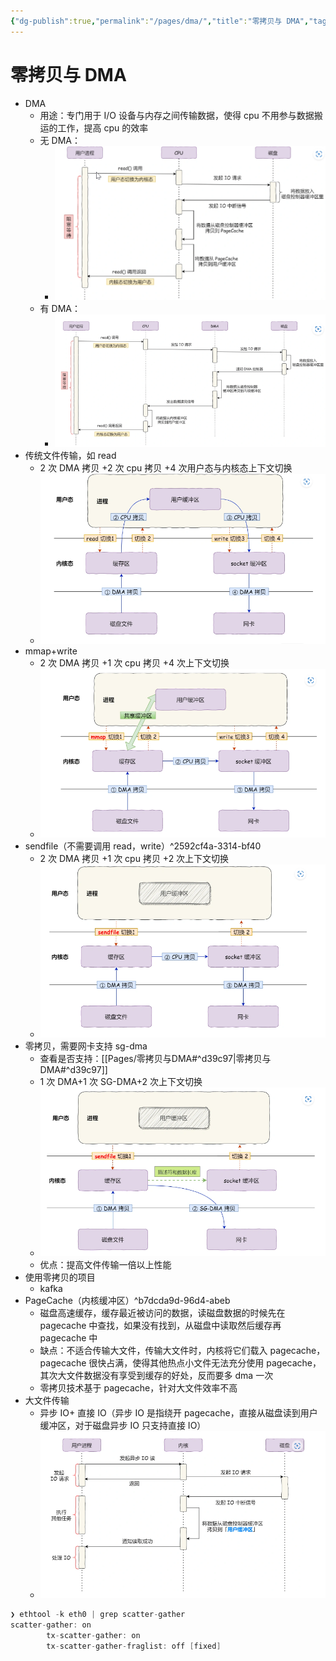 ```yaml
---
{"dg-publish":true,"permalink":"/pages/dma/","title":"零拷贝与 DMA","tags":["面试/计算机网络"]}
---
```



# 零拷贝与 DMA

- DMA
   - 用途：专门用于 I/O 设备与内存之间传输数据，使得 cpu 不用参与数据搬运的工作，提高 cpu 的效率
   - 无 DMA：
	  - ![](https://raw.githubusercontent.com/aiyolo/imgrepo/main/img202303030031407.png)
   - 有 DMA：
	  - ![Pasted image 20220812183417](https://raw.githubusercontent.com/aiyolo/imgrepo/main/img202303030031536.png)
- 传统文件传输，如 read
   - 2 次 DMA 拷贝 +2 次 cpu 拷贝 +4 次用户态与内核态上下文切换
   - ![Pasted image 20220812183727](https://raw.githubusercontent.com/aiyolo/imgrepo/main/img202303030031656.png)
- mmap+write
   - 2 次 DMA 拷贝 +1 次 cpu 拷贝 +4 次上下文切换
   - ![Pasted image 20220812183948](https://raw.githubusercontent.com/aiyolo/imgrepo/main/img202303030031743.png)
- sendfile（不需要调用 read，write）^2592cf4a-3314-bf40
   - 2 次 DMA 拷贝 +1 次 cpu 拷贝 +2 次上下文切换
   - ![Pasted image 20220812184343](https://raw.githubusercontent.com/aiyolo/imgrepo/main/img202303030031842.png)
- 零拷贝，需要网卡支持 sg-dma
   - 查看是否支持：[[Pages/零拷贝与DMA#^d39c97\|零拷贝与DMA#^d39c97]]
   - 1 次 DMA+1 次 SG-DMA+2 次上下文切换
   - ![Pasted image 20220812193544](https://raw.githubusercontent.com/aiyolo/imgrepo/main/img202303030031938.png)
   - 优点：提高文件传输一倍以上性能
- 使用零拷贝的项目
   - kafka
- PageCache（内核缓冲区）^b7dcda9d-96d4-abeb
   - 磁盘高速缓存，缓存最近被访问的数据，读磁盘数据的时候先在 pagecache 中查找，如果没有找到，从磁盘中读取然后缓存再 pagecache 中
   - 缺点：不适合传输大文件，传输大文件时，内核将它们载入 pagecache，pagecache 很快占满，使得其他热点小文件无法充分使用 pagecache，其次大文件数据没有享受到缓存的好处，反而要多 dma 一次
   - 零拷贝技术基于 pagecache，针对大文件效率不高
- 大文件传输
   - 异步 IO+ 直接 IO（异步 IO 是指绕开 pagecache，直接从磁盘读到用户缓冲区，对于磁盘异步 IO 只支持直接 IO）
   - ![Pasted image 20220812194633](https://raw.githubusercontent.com/aiyolo/imgrepo/main/img202303030031036.png)

```cpp
❯ ethtool -k eth0 | grep scatter-gather  
scatter-gather: on  
		tx-scatter-gather: on  
		tx-scatter-gather-fraglist: off [fixed]

```
